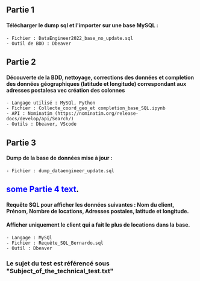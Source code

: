 ## **Partie 1**  
#### Télécharger le dump sql et l'importer sur une base MySQL :  
    - Fichier : DataEngineer2022_base_no_update.sql
    - Outil de BDD : Dbeaver 
  
## **Partie 2**  
#### Découverte de la BDD, nettoyage, corrections des données et completion des données géographiques (latitude et longitude) correspondant aux adresses postalesa vec création des colonnes  
    - Langage utilisé : MySQl, Python
    - Fichier : Collecte_coord_geo_et completion_base_SQL.ipynb
    - API : Nominatim (https://nominatim.org/release-docs/develop/api/Search/)
    - Outils : Dbeaver, VScode
  
## **Partie 3**  
#### Dump de la base de données mise à jour :  
    - Fichier : dump_dataengineer_update.sql

  
## <span style="color:blue">some **Partie 4** text</span>.  
#### Requête SQL pour afficher les données suivantes : Nom du client, Prénom, Nombre de locations, Adresses postales, latitude et longitude.
#### Afficher uniquement le client qui a fait le plus de locations dans la base.  
    - Langage : MySQl
    - Fichier : Requête_SQL_Bernardo.sql
    - Outil : Dbeaver 

  
    
### Le sujet du test est référencé sous "Subject_of_the_technical_test.txt"
